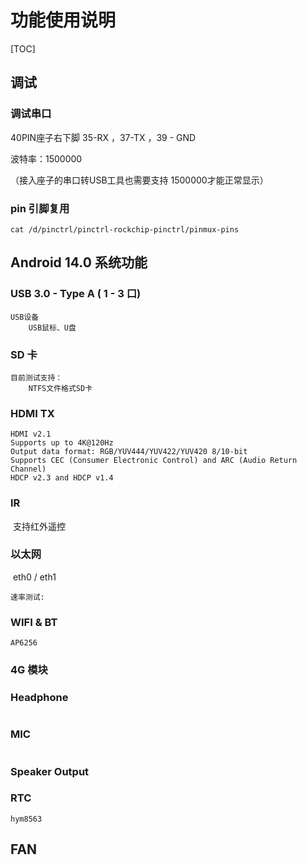 # 功能使用说明

[TOC]

## 调试

### 调试串口

40PIN座子右下脚 35-RX ，37-TX  ，39 - GND

波特率：1500000 

（接入座子的串口转USB工具也需要支持 1500000才能正常显示）



### pin 引脚复用

```
cat /d/pinctrl/pinctrl-rockchip-pinctrl/pinmux-pins
```



## Android 14.0 系统功能

### USB 3.0 - Type A ( 1 - 3 口)

```
USB设备
	USB鼠标、U盘
```



### SD 卡

```
目前测试支持：
	NTFS文件格式SD卡
```



### HDMI TX 

```
HDMI v2.1
Supports up to 4K@120Hz
Output data format: RGB/YUV444/YUV422/YUV420 8/10-bit
Supports CEC (Consumer Electronic Control) and ARC (Audio Return Channel)
HDCP v2.3 and HDCP v1.4
```



### IR

​		支持红外遥控



### 以太网

​		eth0 / eth1

```
速率测试:

```



### WIFI & BT

```
AP6256
```



### 4G 模块



### Headphone

```
```



### MIC

```
```



### Speaker Output



### RTC

```
hym8563
```



## FAN



